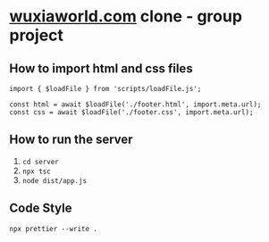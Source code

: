 # [wuxiaworld.com](wuxiaworld.com) clone - group project

## How to import html and css files

```
import { $loadFile } from 'scripts/loadFile.js';

const html = await $loadFile('./footer.html', import.meta.url);
const css = await $loadFile('./footer.css', import.meta.url);
```

## How to run the server

1. `cd server`
2. `npx tsc`
3. `node dist/app.js`

## Code Style

`npx prettier --write .`
